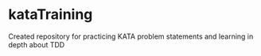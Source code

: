 # kataTraining
Created repository for practicing KATA problem statements  and learning in depth about TDD 
